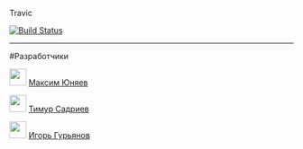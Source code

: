 Travic

[![Build Status](https://app.travis-ci.com/TimurSadriev/laba_2_SadGurYun.svg?branch=master)](https://app.travis-ci.com/TimurSadriev/laba_2_SadGurYun)

----
#Разработчики

<img src="https://avatars.githubusercontent.com/u/91266617?v=4" width="30"> [Максим Юняев](https://github.com/yunyaev-maksim-IVT323)

<img src="https://avatars.githubusercontent.com/u/91277696?s=96&v=4" width="30"> [Тимур Садриев](https://github.com/TimurSadriev)

<img src="https://avatars.githubusercontent.com/u/91266684?v=4" width="30"> [Игорь Гурьянов](https://github.com/IgorGuryanov)
